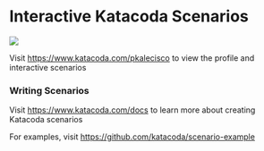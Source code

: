# Interactive Katacoda Scenarios

[![](http://shields.katacoda.com/katacoda/pkalecisco/count.svg)](https://www.katacoda.com/pkalecisco "Get your profile on Katacoda.com")

Visit https://www.katacoda.com/pkalecisco to view the profile and interactive scenarios

### Writing Scenarios
Visit https://www.katacoda.com/docs to learn more about creating Katacoda scenarios

For examples, visit https://github.com/katacoda/scenario-example

